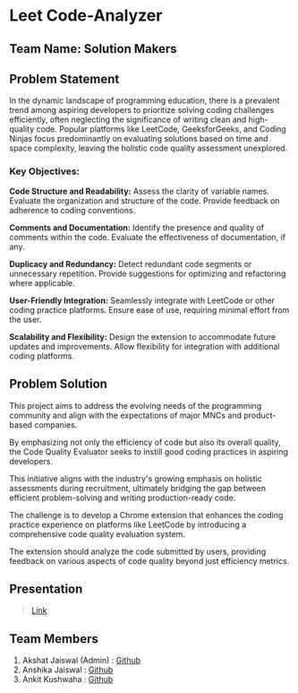 # Leet Code-Analyzer
## Team Name: Solution Makers

## Problem Statement
In the dynamic landscape of programming education, there is a prevalent trend among aspiring developers to prioritize solving coding challenges efficiently, often neglecting the significance of writing clean and high-quality code. Popular platforms like LeetCode, GeeksforGeeks, and Coding Ninjas focus predominantly on evaluating solutions based on time and space complexity, leaving the holistic code quality assessment unexplored.

### Key Objectives:

**Code Structure and Readability:**
Assess the clarity of variable names.
Evaluate the organization and structure of the code.
Provide feedback on adherence to coding conventions.

**Comments and Documentation:**
Identify the presence and quality of comments within the code.
Evaluate the effectiveness of documentation, if any.

**Duplicacy and Redundancy:**
Detect redundant code segments or unnecessary repetition.
Provide suggestions for optimizing and refactoring where applicable.

**User-Friendly Integration:**
Seamlessly integrate with LeetCode or other coding practice platforms.
Ensure ease of use, requiring minimal effort from the user.

**Scalability and Flexibility:**
Design the extension to accommodate future updates and improvements.
Allow flexibility for integration with additional coding platforms.


## Problem Solution
This project aims to address the evolving needs of the programming community and align with the expectations of major MNCs and product-based companies.

By emphasizing not only the efficiency of code but also its overall quality, the Code Quality Evaluator seeks to instill good coding practices in aspiring developers.

This initiative aligns with the industry's growing emphasis on holistic assessments during recruitment, ultimately bridging the gap between efficient problem-solving and writing production-ready code.

The challenge is to develop a Chrome extension that enhances the coding practice experience on platforms like LeetCode by introducing a comprehensive code quality evaluation system. 

The extension should analyze the code submitted by users, providing feedback on various aspects of code quality beyond just efficiency metrics.

## Presentation
> [Link](https://www.canva.com/design/DAFzP0WLJts/gonsU13MYR5eidVvVS-qNQ/view?utm_content=DAFzP0WLJts&utm_campaign=designshare&utm_medium=link&utm_source=editor) 
## Team Members
1. Akshat Jaiswal (Admin) : [Github](https://github.com/Akshat-Jaiswal-8)
1. Anshika Jaiswal : [Github](https://github.com/AnshikaJais)
1. Ankit Kushwaha : [Github](https://github.com/kush-ankit)
